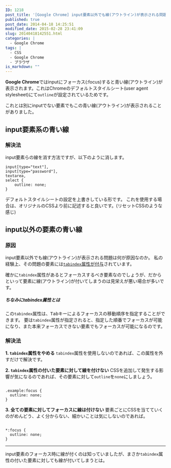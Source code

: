 ```yaml
---
ID: 1218
post_title: '[Google Chrome] input要素以外でも線(アウトライン)が表示される問題'
published: true
post_date: 2014-04-18 14:25:51
modified_date: 2015-02-28 23:41:09
slug: 20140418142551.html
categories: |
  - Google Chrome
tags: |
  - CSS
  - Google Chrome
  - ブラウザ
is_markdown: ""
---
```

<b>Google Chrome</b>ではinputにフォーカス(:focus)すると青い線(アウトライン)が表示されます。これはChromeのデフォルトスタイルシート(user agent stylesheet)にて<code>outline</code>が設定されているためです。

これとは別にinputでない要素でもこの青い線(アウトライン)が表示されることがありました。
<!--more-->
<h2>input要素系の青い線</h2>
<h3>解決法</h3>
input要素らの線を消す方法ですが、以下のように消します。
<pre class="language-css"><code>input[type="text"], 
input[type="password"], 
textarea, 
select {
    outline: none;
}</code></pre>

デフォルトスタイルシートの設定を上書きしている形です。
これを使用する場合は、オリジナルのCSSより前に記述すると良いです。<span class="text-muted">(リセットCSSのような感じ)</span>

<h2>input以外の要素の青い線</h2>
<h3>原因</h3>
input要素以外でも線(アウトライン)が表示される問題は何が原因なのか。
私の経験上、その問題の要素には<u><code>tabindex</code>属性が付与</u>されています。

確かに<code>tabindex</code>属性があるとフォーカスするべき要素なのでしょうが、だからといって要素に線(アウトライン)が付いてしまうのは見栄えが悪い場合が多いです。

<h5 class="h4">ちなみにtabindex属性とは</h6>
この<code>tabindex</code>属性は、<kbd>Tabキー</kbd>によるフォーカスの移動順序を指定することができます。
要は<code>tabindex</code>属性が指定されると、指定した順番でフォーカスが可能になり、また本来フォーカスできない要素でもフォーカスが可能になるのです。

<h3>解決法</h3>
<strong>1. <code>tabindex</code>属性をやめる</strong>
<code>tabindex</code>属性を使用しないのであれば、この属性を外すだけで解決です。

<strong>2. <code>tabindex</code>属性の付いた要素に対して線を付けない</strong>
CSSを追加して発生する影響が気になるのであれば、その要素に対して<code>outline</code>を<code>none</code>にしましょう。
<pre class="language-css"><code>
.example:focus {
  outline: none;
}</code></pre>


<strong>3. 全ての要素に対してフォーカスに線は付けない</strong>
要素ごとにCSSを当てていくのがめんどう、よく分からない、細かいことは気にしないのであれば。
<pre class="language-css"><code>
*:focus {
  outline: none;
}</code></pre>

---
input要素のフォーカス時に線が付くのは知っていましたが、まさか<code>tabindex</code>属性の付いた要素に対しても線が付いてしまうとは。